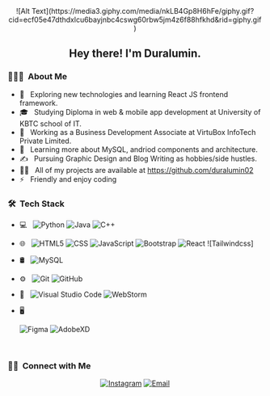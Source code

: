 <center>
  ![Alt Text](https://media3.giphy.com/media/nkLB4Gp8H6hFe/giphy.gif?cid=ecf05e47dthdxlcu6bayjnbc4cswg60rbw5jm4z6f88hfkhd&rid=giphy.gif)
</center>

<h2 align="center"> Hey there! I'm Duralumin.</h2>

<h3> 👨🏻‍💻 &nbsp;About Me </h3>

- 🤔 &nbsp; Exploring new technologies and learning React JS frontend framework.
- 🎓 &nbsp; Studying Diploma in web & mobile app development at University of KBTC school of IT.
- 💼 &nbsp; Working as a Business Development Associate at VirtuBox InfoTech Private Limited.
- 🌱 &nbsp; Learning more about MySQL, andriod components and architecture.
- ✍️ &nbsp; Pursuing Graphic Design and Blog Writing as hobbies/side hustles.
- 👨‍💻 &nbsp; All of my projects are available at https://github.com/duralumin02
- ⚡ &nbsp; Friendly and enjoy coding

<h3> 🛠 &nbsp;Tech Stack</h3>

- 💻 &nbsp;
  ![Python](https://img.shields.io/badge/-Python-333333?style=flat&logo=python)
  ![Java](https://img.shields.io/badge/-Java-333333?style=flat&logo=Java&logoColor=007396)
  ![C++](https://img.shields.io/badge/-C++-333333?style=flat&logo=C%2B%2B&logoColor=00599C)
 
- 🌐 &nbsp;
  ![HTML5](https://img.shields.io/badge/-HTML5-333333?style=flat&logo=HTML5)
  ![CSS](https://img.shields.io/badge/-CSS-333333?style=flat&logo=CSS3&logoColor=1572B6)
  ![JavaScript](https://img.shields.io/badge/-JavaScript-333333?style=flat&logo=javascript)
  ![Bootstrap](https://img.shields.io/badge/-Bootstrap-333333?style=flat&logo=bootstrap&logoColor=563D7C)
  ![React](https://img.shields.io/badge/-React-333333?style=flat&logo=react)
  ![Tailwindcss]
  
- 🛢 &nbsp;
  ![MySQL](https://img.shields.io/badge/-MySQL-333333?style=flat&logo=mysql)
  
- ⚙️ &nbsp;
  ![Git](https://img.shields.io/badge/-Git-333333?style=flat&logo=git)
  ![GitHub](https://img.shields.io/badge/-GitHub-333333?style=flat&logo=github)
  
- 🔧 &nbsp;
  ![Visual Studio Code](https://img.shields.io/badge/-Visual%20Studio%20Code-333333?style=flat&logo=visual-studio-code&logoColor=007ACC)
  ![WebStorm](https://img.shields.io/badge/-RStudio-333333?style=flat&logo=rstudio)
  
- 🖥 &nbsp;
  
  ![Figma](https://img.shields.io/badge/-Photoshop-333333?style=flat&logo=adobe-photoshop)
  ![AdobeXD](https://img.shields.io/badge/-InDesign-333333?style=flat&logo=adobe-indesign)

<br/>


<h3> 🤝🏻 &nbsp;Connect with Me </h3>

<p align="center">
<a href="https://www.instagram.com/duralumin02/"><img alt="Instagram" src="https://img.shields.io/badge/Instagram-adityavs__-blue?style=flat-square&logo=instagram"></a>
<a href="mailto:sawnaytharhpoe02@gamil.com"><img alt="Email" src="https://img.shields.io/badge/Email-avsingh@umass.edu-blue?style=flat-square&logo=gmail"></a>
</p>
